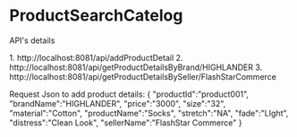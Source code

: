 # ProductSearchCatelog

API's details     

1. http://localhost:8081/api/addProductDetail
2. http://localhost:8081/api/getProductDetailsByBrand/HIGHLANDER
3. http://localhost:8081/api/getProductDetailsBySeller/FlashStarCommerce

Request Json to add product details:
{
	"productId":"product001",
	"brandName":"HIGHLANDER",
	"price":"3000",
	"size":"32",
	"material":"Cotton",
	"productName":"Socks",
	"stretch":"NA",
	"fade":"LIght",
	"distress":"Clean Look",
	"sellerName":"FlashStar Commerce"
}
